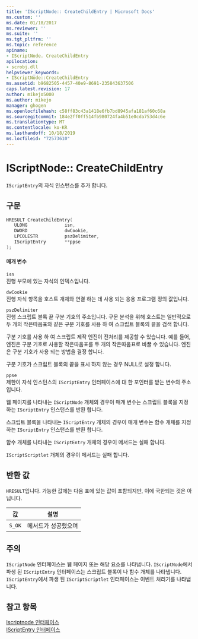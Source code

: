 ```yaml
---
title: 'IScriptNode:: CreateChildEntry | Microsoft Docs'
ms.custom: ''
ms.date: 01/18/2017
ms.reviewer: ''
ms.suite: ''
ms.tgt_pltfrm: ''
ms.topic: reference
apiname:
- IScriptNode. CreateChildEntry
apilocation:
- scrobj.dll
helpviewer_keywords:
- IScriptNode::CreateChildEntry
ms.assetid: b9682505-4457-40e9-8691-235843637506
caps.latest.revision: 17
author: mikejo5000
ms.author: mikejo
manager: ghogen
ms.openlocfilehash: c58ff83c43a1418e6fb7bd8945afa181af60c68a
ms.sourcegitcommit: 184e2ff0ff514fb980724fa4b51e0cda753d4c6e
ms.translationtype: MT
ms.contentlocale: ko-KR
ms.lasthandoff: 10/18/2019
ms.locfileid: "72573610"
---
```

# <a name="iscriptnode-createchildentry"></a>IScriptNode:: CreateChildEntry
`IScriptEntry`의 자식 인스턴스를 추가 합니다.  
  
## <a name="syntax"></a>구문  
  
```cpp
HRESULT CreateChildEntry(  
   ULONG              isn,  
   DWORD              dwCookie,  
   LPCOLESTR          pszDelimiter,  
   IScriptEntry       **ppse  
);  
```  
  
#### <a name="parameters"></a>매개 변수  
 `isn`  
 진행 부모에 있는 자식의 인덱스입니다.  
  
 `dwCookie`  
 진행 자식 항목을 호스트 개체와 연결 하는 데 사용 되는 응용 프로그램 정의 값입니다.  
  
 `pszDelimiter`  
 진행 스크립트 블록 끝 구분 기호의 주소입니다. 구문 분석을 위해 호스트는 일반적으로 두 개의 작은따옴표와 같은 구분 기호를 사용 하 여 스크립트 블록의 끝을 검색 합니다.  
  
 구분 기호를 사용 하 여 스크립트 제작 엔진이 전처리를 제공할 수 있습니다. 예를 들어, 엔진은 구분 기호로 사용할 작은따옴표를 두 개의 작은따옴표로 바꿀 수 있습니다. 엔진은 구분 기호가 사용 되는 방법을 결정 합니다.  
  
 구분 기호가 스크립트 블록의 끝을 표시 하지 않는 경우 NULL로 설정 합니다.  
  
 `ppse`  
 제한이 자식 인스턴스의 `IScriptEntry` 인터페이스에 대 한 포인터를 받는 변수의 주소입니다.  
  
 웹 페이지를 나타내는 `IScriptNode` 개체의 경우이 매개 변수는 스크립트 블록을 지정 하는 `IScriptEntry` 인스턴스를 반환 합니다.  
  
 스크립트 블록을 나타내는 `IScriptEntry` 개체의 경우이 매개 변수는 함수 개체를 지정 하는 `IScriptEntry` 인스턴스를 반환 합니다.  
  
 함수 개체를 나타내는 `IScriptEntry` 개체의 경우이 메서드는 실패 합니다.  
  
 `IScriptScriptlet` 개체의 경우이 메서드는 실패 합니다.  
  
## <a name="return-value"></a>반환 값  
 `HRESULT`입니다. 가능한 값에는 다음 표에 있는 값이 포함되지만, 이에 국한되는 것은 아닙니다.  
  
|값|설명|  
|-----------|-----------------|  
|`S_OK`|메서드가 성공했으며|  
  
## <a name="remarks"></a>주의  
 `IScriptNode` 인터페이스는 웹 페이지 또는 해당 요소를 나타냅니다. `IScriptNode`에서 파생 된 `IScriptEntry` 인터페이스는 스크립트 블록이 나 함수 개체를 나타냅니다. `IScriptEntry`에서 파생 된 `IScriptScriptlet` 인터페이스는 이벤트 처리기를 나타냅니다.  
  
## <a name="see-also"></a>참고 항목  
 [Iscriptnode 인터페이스](../../winscript/reference/iscriptnode-interface.md)   
 [IScriptEntry 인터페이스](../../winscript/reference/iscriptentry-interface.md)